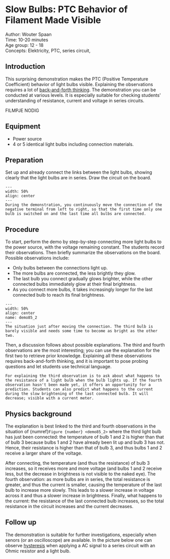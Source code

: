 

# Slow Bulbs: PTC Behavior of Filament Made Visible

Author: Wouter Spaan\
Time:	10-20 minutes\
Age group: 12 - 18\
Concepts:	Elektricity, PTC, series circuit, 

## Introduction

This surprising demonstration makes the PTC (Positive Temperature Coefficient) behavior of light bulbs visible. Explaining the observations requires a lot of [back-and-forth thinking](../../Pedagogy/BackAndForthThinking.md). The demonstration you can be conducted  at various levels. It is especially suitable for checking students' understanding of resistance, current and voltage in series circuits.

FILMPJE NODIG

## Equipment

- Power source
- 4 or 5 identical light bulbs including connection materials.

## Preparation
Set up and already connect the links between the light bulbs, showing clearly that the light bulbs are in series. Draw the circuit on the board. 

```{figure} demo85_figure1.JPG
---
width: 50%
align: center
---
During the demonstration, you continuously move the connection of the negative terminal from left to right, so that the first time only one bulb is switched on and the last time all bulbs are connected.
```

## Procedure
To start, perform the demo by step-by-step connecting more light bulbs to the power source, with the voltage remaining constant. The students record their observations. Then briefly summarize the observations on the board. Possible observations include:
- Only bulbs between the connections light up.
- The more bulbs are connected, the less brightly they glow.
- The last bulb you connect gradually glows brighter, while the other connected bulbs immediately glow at their final brightness.
- As you connect more bulbs, it takes increasingly longer for the last connected bulb to reach its final brightness.

```{figure} demo85_figure2.JPG
---
width: 50%
align: center
name: demo85_2
---
The situation just after moving the connection. The third bulb is barely visible and needs some time to become as bright as the other two.
```

Then, a discussion follows about possible explanations. The third and fourth observations are the most interesting; you can use the explanation for the first two to retrieve prior knowledge. Explaining all these observations requires back-and-forth thinking, and it is important to pose probing questions and let students use technical language. 

```{tip}
For explaining the third observation is to ask about what happens to the resistance of a light bulb when the bulb lights up. If the fourth observation hasn't been made yet, it offers an opportunity for a prediction. Students can also predict what happens to the current during the slow brightening of the last connected bulb. It will decrease; visible with a current meter.
```


## Physics background
The explanation is best linked to the third and fourth observations in the situation of {numref}`Figure {number} <demo85_2>` where the third light bulb has just been connected: the temperature of bulb 1 and 2 is higher than that of bulb 3 because bulbs 1 and 2 have already been lit up and bulb 3 has not. Hence, their resistance is higher than that of bulb 3, and thus bulbs 1 and 2 receive a larger share of the voltage. 

After connecting, the temperature (and thus the resistance) of bulb 3 increases, so it receives more and more voltage (and bulbs 1 and 2 receive less, but the decrease in brightness is not visible to the naked eye). The fourth observation: as more bulbs are in series, the total resistance is greater, and thus the current is smaller, causing the temperature of the last bulb to increase more slowly. This leads to a slower increase in voltage across it and thus a slower increase in brightness. Finally, what happens to the current: the resistance of the last connected bulb increases, so the total resistance in the circuit increases and the current decreases.

## Follow up
The demonstration is suitable for further investigations, especially when senors (or an oscilloscope) are available. In the picture below one can observe [hysteresis](https://en.wikipedia.org/wiki/Hysteresis) when applying a AC signal to a series circuit with an Ohmic resistor and a light bulb.